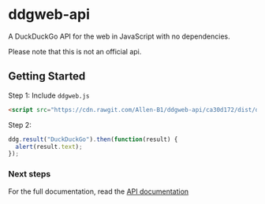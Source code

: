 # ddgweb-api
A DuckDuckGo API for the web in JavaScript with no dependencies.

Please note that this is not an official api.

## Getting Started
Step 1: Include `ddgweb.js`
```html
<script src="https://cdn.rawgit.com/Allen-B1/ddgweb-api/ca30d172/dist/ddgweb.min.js"></script>
```

Step 2:
```js
ddg.result("DuckDuckGo").then(function(result) {
  alert(result.text);
});
```
### Next steps
For the full documentation, read the [API documentation](docs/API.md)
